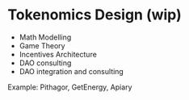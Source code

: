 # Tokenomics Design \(wip\)

* Math Modelling
* Game Theory
* Incentives Architecture
* DAO consulting
* DAO integration and consulting

Example: Pithagor, GetEnergy, Apiary

